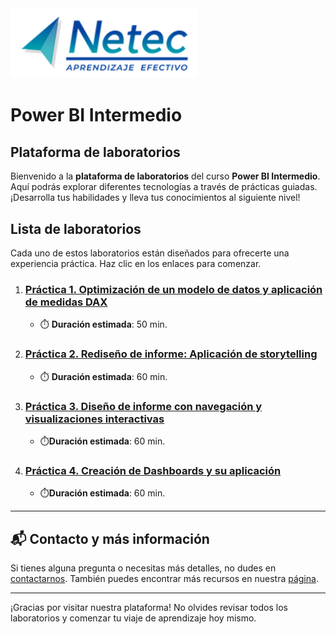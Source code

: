 <img src="images/neteclogo.png" alt="logo" width="300"/>

# Power BI Intermedio

## Plataforma de laboratorios

Bienvenido a la **plataforma de laboratorios** del curso **Power BI Intermedio**. Aquí podrás explorar diferentes tecnologías a través de prácticas guiadas. ¡Desarrolla tus habilidades y lleva tus conocimientos al siguiente nivel!

## Lista de laboratorios

Cada uno de estos laboratorios están diseñados para ofrecerte una experiencia práctica. Haz clic en los enlaces para comenzar.

01. ### [Práctica 1. Optimización de un modelo de datos y aplicación de medidas DAX](./Laboratorio_1.md) 
    - ⏱️ **Duración estimada**: 50 min.

02. ### [Práctica 2. Rediseño de informe: Aplicación de storytelling](./Laboratorio_2.md)
    - ⏱️ **Duración estimada**: 60 min.

03. ### [Práctica 3. Diseño de informe con navegación y visualizaciones interactivas](./Laboratorio_3.md.md)
    - ⏱️**Duración estimada**: 60 min.

04. ### [Práctica 4. Creación de Dashboards y su aplicación](./Laboratorio_4.md)
    - ⏱️**Duración estimada**: 60 min.
---
## 📬 **Contacto y más información**

Si tienes alguna pregunta o necesitas más detalles, no dudes en [contactarnos](mailto:soporte@netec.com). También puedes encontrar más recursos en nuestra [página](https://netec.com).

---

¡Gracias por visitar nuestra plataforma! No olvides revisar todos los laboratorios y comenzar tu viaje de aprendizaje hoy mismo.
